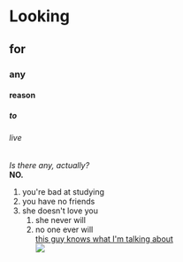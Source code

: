 # Looking  
## for  
### any  
#### reason  
##### to  
###### live
*Is there any, actually?*  
**NO.**
1. you're bad at studying
2. you have no friends
3. she doesn't love you
    1. she never will
    2. no one ever will  
[this guy knows what I'm talking about](http://www.theosophy.ru/lib/schop-g.htm "read this")  
![](http://www.npmartin.com/wp-content/uploads/2015/09/b1ef2912-528c-4732-9029-344c49fd4e6a-1024x709.jpg)
